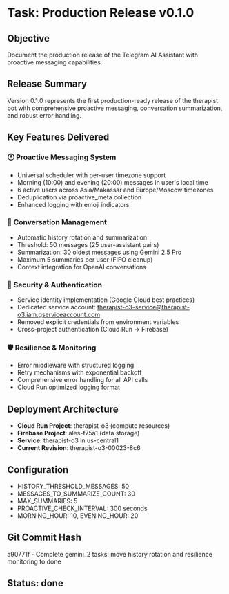 # Task: Production Release v0.1.0

## Objective
Document the production release of the Telegram AI Assistant with proactive messaging capabilities.

## Release Summary
Version 0.1.0 represents the first production-ready release of the therapist bot with comprehensive proactive messaging, conversation summarization, and robust error handling.

## Key Features Delivered

### 🕐 Proactive Messaging System
- Universal scheduler with per-user timezone support
- Morning (10:00) and evening (20:00) messages in user's local time
- 6 active users across Asia/Makassar and Europe/Moscow timezones
- Deduplication via proactive_meta collection
- Enhanced logging with emoji indicators

### 📝 Conversation Management
- Automatic history rotation and summarization
- Threshold: 50 messages (25 user-assistant pairs)
- Summarization: 30 oldest messages using Gemini 2.5 Pro
- Maximum 5 summaries per user (FIFO cleanup)
- Context integration for OpenAI conversations

### 🔐 Security & Authentication
- Service identity implementation (Google Cloud best practices)
- Dedicated service account: therapist-o3-service@therapist-o3.iam.gserviceaccount.com
- Removed explicit credentials from environment variables
- Cross-project authentication (Cloud Run → Firebase)

### 🛡️ Resilience & Monitoring
- Error middleware with structured logging
- Retry mechanisms with exponential backoff
- Comprehensive error handling for all API calls
- Cloud Run optimized logging format

## Deployment Architecture
- **Cloud Run Project**: therapist-o3 (compute resources)
- **Firebase Project**: ales-f75a1 (data storage)
- **Service**: therapist-o3 in us-central1
- **Current Revision**: therapist-o3-00023-8c6

## Configuration
- HISTORY_THRESHOLD_MESSAGES: 50
- MESSAGES_TO_SUMMARIZE_COUNT: 30
- MAX_SUMMARIES: 5
- PROACTIVE_CHECK_INTERVAL: 300 seconds
- MORNING_HOUR: 10, EVENING_HOUR: 20

## Git Commit Hash
a90771f - Complete gemini_2 tasks: move history rotation and resilience monitoring to done

## Status: done 